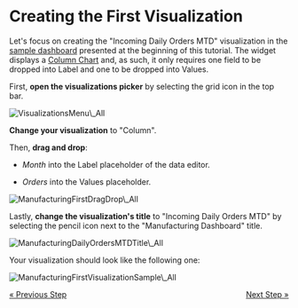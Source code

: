 # Creating the First Visualization 

Let's focus on creating the "Incoming Daily Orders MTD" visualization in
the [sample dashboard](getting-started.md) presented at
the beginning of this tutorial. The widget displays a [Column Chart](~/en/data-visualizations/visualization-types/category-charts.md) and, as such, it only requires one field to be
dropped into Label and one to be dropped into Values.

First, **open the visualizations picker** by selecting the grid icon in
the top bar.

<img src="images/VisualizationsMenu_All.png" alt="VisualizationsMenu\_All" class="responsive-img"/>

**Change your visualization** to "Column".

Then, **drag and drop**:

  - *Month* into the Label placeholder of the data editor.

  - *Orders* into the Values placeholder.

<img src="images/ManufacturingFirstDragDrop_All.png" alt="ManufacturingFirstDragDrop\_All" class="responsive-img"/>

Lastly, **change the visualization's title** to "Incoming Daily Orders
MTD" by selecting the pencil icon next to the "Manufacturing Dashboard"
title.

<img src="images/ManufacturingDailyOrdersMTDTitle_All.png" alt="ManufacturingDailyOrdersMTDTitle\_All" class="responsive-img"/>

Your visualization should look like the following one:

<img src="images/ManufacturingFirstVisualizationSample_All.png" alt="ManufacturingFirstVisualizationSample\_All" class="responsive-img"/>

<style>
.previous {
    text-align: left
}

.next {
    float: right
}

</style>

<a href="creating-the-dashboard.md" class="previous">&laquo; Previous Step</a>
<a href="applying-formatting-visualization.md" class="next">Next Step &raquo;</a>
 